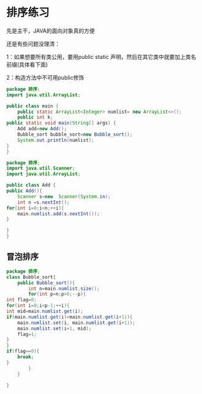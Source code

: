 # 排序练习



先是主干，JAVA的面向对象真的方便

还是有些问题没理清：

1：如果想要所有类公用，要用public static 声明，然后在其它类中就要加上类名前缀(具体看下面)

2：构造方法中不可用public修饰





```java
package 排序;
import java.util.ArrayList;

public class main {
    public static ArrayList<Integer> numlist= new ArrayList<>();
    public int k;
public static void main(String[] args) {
    Add add=new Add();
    Bubble_sort bubble_sort=new Bubble_sort();
    System.out.println(numlist);
}
}

```

```java
package 排序;
import java.util.Scanner;
import java.util.ArrayList;

public class Add {
public Add(){
    Scanner s=new  Scanner(System.in);
    int n =s.nextInt();
for(int i=0;i<n;++i){
    main.numlist.add(s.nextInt());
}

}
}

```



## 冒泡排序



```java
package 排序;
class Bubble_sort{
    public Bubble_sort(){
        int n=main.numlist.size();
        for(int p=n;p>0;--p){
int flag=0;
for(int i=0;i<p-1;++i){
int mid=main.numlist.get(i);
if(main.numlist.get(i)>main.numlist.get(i+1)){
    main.numlist.set(i, main.numlist.get(i+1));
    main.numlist.set(i+1, mid);
    flag=1;
}
}
if(flag==0){
    break;
}
        }
    }

}
```

